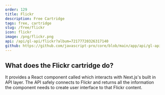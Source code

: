 ```yaml
---
order: 129
title: Flickr
description: Free Cartridge
tags: free, cartridge
slug: /free/flickr
icon: flickr
image: /png/flickr.png
api: /api/gl-api/flickr?album=72177720326317140
github: https://github.com/javascript-pro/core/blob/main/app/api/gl-api/flickr/route.ts
---
```


## What does the Flickr cartridge do?

It provides a React component called <Flickr /> which interacts with Next.js's built in API layer. The API safely connects to Flickr and returns all the information the component needs to create user interface to that Flickr content.
